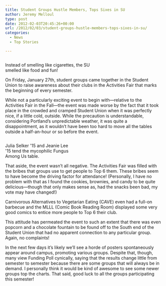 ```yaml
---
title: Student Groups Hustle Members, Tops Sixes in SU
author: Jeremy Melloul
type: post
date: 2012-02-03T20:45:26+00:00
url: /2012/02/03/student-groups-hustle-members-tops-sixes-in-su/
categories:
  - News
  - Top Stories

---
```

<div id="attachment_1221" style="width: 310px" class="wp-caption alignleft">
  <a href="http://www.reedquest.org/2012/02/student-groups-hustle-members-tops-sixes-in-su/img_9772/" rel="attachment wp-att-1221"><img class="size-medium wp-image-1221" title="IMG_9772" src="https://i2.wp.com/www.reedquest.org/wp-content/uploads/2012/02/IMG_9772-300x200.jpg?resize=300%2C200" alt="" data-recalc-dims="1" /></a>
  
  <p class="wp-caption-text">
    Instead of smelling like cigarettes, the SU smelled like food and fun!
  </p>
</div>

On Friday, January 27th, student groups came together in the Student Union to raise awareness about their clubs in the Activities Fair that marks the beginning of every semester.

While not a particularly exciting event to begin with—relative to the Activities Fair in the Fall—the event was made worse by the fact that it took place in the crowded and cramped Student Union when it was perfectly nice, if a little cold, outside. While the precaution is understandable, considering Portland&#8217;s unpredictable weather, it was quite a disappointment, as it wouldn&#8217;t have been too hard to move all the tables outside a half-an-hour or so before the event.

<div id="attachment_1223" style="width: 210px" class="wp-caption alignright">
  <a href="http://www.reedquest.org/2012/02/student-groups-hustle-members-tops-sixes-in-su/img_9750/" rel="attachment wp-att-1223"><img class="size-medium wp-image-1223" title="IMG_9750" src="https://i2.wp.com/www.reedquest.org/wp-content/uploads/2012/02/IMG_9750-200x300.jpg?resize=200%2C300" alt="" data-recalc-dims="1" /></a>
  
  <p class="wp-caption-text">
    Julia Selker '15 and Jeanie Lee '15 tend the mycophilic Fungus Among Us table.
  </p>
</div>

That aside, the event wasn&#8217;t all negative. The Activities Fair was filled with the bribes that groups use to get people to Top 6 them. These bribes seem to have become the driving factor for attendance! (Personally, I have no problem with that as I found the cookies, brownies, and candy to be quite delicious—though that only makes sense as, had the snacks been bad, my vote may have changed!)

Carnivorous Alternatives to Vegetarian Eating (CAVE) even had a full-on barbecue and the MLLL (Comic Book Reading Room) displayed some very good comics to entice more people to Top 6 their club.<a href="http://www.reedquest.org/2012/02/student-groups-hustle-members-tops-sixes-in-su/img_9750/" rel="attachment wp-att-1223"><br /> </a>

This attitude has permeated the event to such an extent that there was even popcorn and a chocolate fountain to be found off to the South end of the Student Union that had no apparent connection to any particular group. Again, no complaints!<a href="http://www.reedquest.org/2012/02/student-groups-hustle-members-tops-sixes-in-su/img_9750/" rel="attachment wp-att-1223"><br /> </a>

In the next few days it&#8217;s likely we&#8217;ll see a horde of posters spontaneously appear around campus, promoting various groups. Despite that, though, many view Funding Poll cynically, saying that the results change little from semester to semester because there are some groups that will always be in demand. I personally think it would be kind of awesome to see some newer groups top the charts. That said, good luck to all the groups participating this semester!